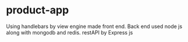 # product-app
Using handlebars by view engine made front end. Back end used node js along with mongodb and redis. restAPI by Express js
